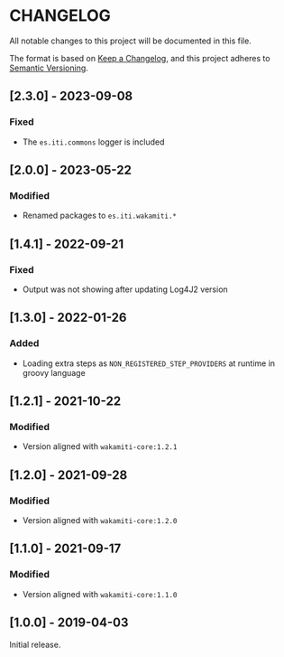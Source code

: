 # CHANGELOG

All notable changes to this project will be documented in this file.

The format is based on [Keep a Changelog][1],
and this project adheres to [Semantic Versioning][2].

## [2.3.0] - 2023-09-08

### Fixed
- The `es.iti.commons` logger is included

## [2.0.0] - 2023-05-22

### Modified

- Renamed packages to ```es.iti.wakamiti.*```

## [1.4.1] - 2022-09-21

### Fixed

- Output was not showing after updating Log4J2 version

## [1.3.0] - 2022-01-26

### Added

- Loading extra steps as `NON_REGISTERED_STEP_PROVIDERS` at runtime in groovy language

## [1.2.1] - 2021-10-22

### Modified

- Version aligned with `wakamiti-core:1.2.1`

## [1.2.0] - 2021-09-28

### Modified

- Version aligned with `wakamiti-core:1.2.0`

## [1.1.0] - 2021-09-17

### Modified

- Version aligned with `wakamiti-core:1.1.0`

## [1.0.0] - 2019-04-03

Initial release.


[1]: <https://keepachangelog.com/en/1.0.0/>
[2]: <https://semver.org>